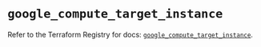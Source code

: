 # `google_compute_target_instance`

Refer to the Terraform Registry for docs: [`google_compute_target_instance`](https://registry.terraform.io/providers/hashicorp/google/5.15.0/docs/resources/compute_target_instance).
